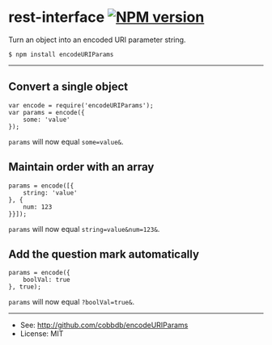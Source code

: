 # rest-interface [![NPM version](https://badge.fury.io/js/encodeURIParams.svg)](http://badge.fury.io/js/encodeURIParams)

Turn an object into an encoded URI parameter string.

    $ npm install encodeURIParams

-------------
## Convert a single object

    var encode = require('encodeURIParams');
    var params = encode({
        some: 'value'
    });

`params` will now equal `some=value&`.

## Maintain order with an array

    params = encode([{
        string: 'value'
    }, {
        num: 123
    }}]);

`params` will now equal `string=value&num=123&`.

## Add the question mark automatically

    params = encode({
        boolVal: true
    }, true);

`params` will now equal `?boolVal=true&`.

---------
* See: http://github.com/cobbdb/encodeURIParams
* License: MIT
